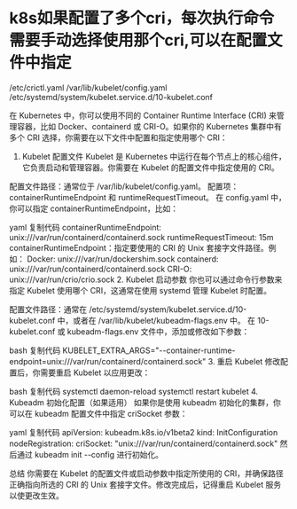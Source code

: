 # k8s如果配置了多个cri，每次执行命令需要手动选择使用那个cri,可以在配置文件中指定
/etc/crictl.yaml
/var/lib/kubelet/config.yaml
/etc/systemd/system/kubelet.service.d/10-kubelet.conf


在 Kubernetes 中，你可以使用不同的 Container Runtime Interface (CRI) 来管理容器，比如 Docker、containerd 或 CRI-O。如果你的 Kubernetes 集群中有多个 CRI 选择，你需要在以下文件中配置和指定使用哪个 CRI：

1. Kubelet 配置文件
Kubelet 是 Kubernetes 中运行在每个节点上的核心组件，它负责启动和管理容器。你需要在 Kubelet 的配置文件中指定使用的 CRI。

配置文件路径：通常位于 /var/lib/kubelet/config.yaml。
配置项：containerRuntimeEndpoint 和 runtimeRequestTimeout。
在 config.yaml 中，你可以指定 containerRuntimeEndpoint，比如：

yaml
复制代码
containerRuntimeEndpoint: unix:///var/run/containerd/containerd.sock
runtimeRequestTimeout: 15m
containerRuntimeEndpoint：指定要使用的 CRI 的 Unix 套接字文件路径。例如：
Docker: unix:///var/run/dockershim.sock
containerd: unix:///var/run/containerd/containerd.sock
CRI-O: unix:///var/run/crio/crio.sock
2. Kubelet 启动参数
你也可以通过命令行参数来指定 Kubelet 使用哪个 CRI，这通常在使用 systemd 管理 Kubelet 时配置。

配置文件路径：通常在 /etc/systemd/system/kubelet.service.d/10-kubelet.conf 中，或者在 /var/lib/kubelet/kubeadm-flags.env 中。
在 10-kubelet.conf 或 kubeadm-flags.env 文件中，添加或修改如下参数：

bash
复制代码
KUBELET_EXTRA_ARGS="--container-runtime-endpoint=unix:///var/run/containerd/containerd.sock"
3. 重启 Kubelet
修改配置后，你需要重启 Kubelet 以应用更改：

bash
复制代码
systemctl daemon-reload
systemctl restart kubelet
4. Kubeadm 初始化配置（如果适用）
如果你是使用 kubeadm 初始化的集群，你可以在 kubeadm 配置文件中指定 criSocket 参数：

yaml
复制代码
apiVersion: kubeadm.k8s.io/v1beta2
kind: InitConfiguration
nodeRegistration:
  criSocket: "unix:///var/run/containerd/containerd.sock"
然后通过 kubeadm init --config <config-file> 进行初始化。

总结
你需要在 Kubelet 的配置文件或启动参数中指定所使用的 CRI，并确保路径正确指向所选的 CRI 的 Unix 套接字文件。修改完成后，记得重启 Kubelet 服务以使更改生效。